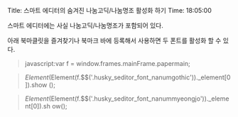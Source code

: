Title: 스마트 에디터의 숨겨진 나눔고딕/나눔명조 활성화 하기
Time: 18:05:00

스마트 에디터에는 사실 나눔고딕/나눔명조가 포함되어 있다.

아래 북마클릿을 즐겨찾기나 북마크 바에 등록해서 사용하면 두 폰트를 활성화 할 수 있다.

  

> javascript:var f = window.frames.mainFrame.papermain;

>

> $Element($Element(f.$$('.husky_seditor_font_nanumgothic'))._element[0]).show
();

>

> $Element($Element(f.$$('.husky_seditor_font_nanummyeongjo'))._element[0]).sh
ow();

